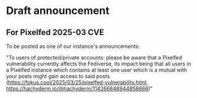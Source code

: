 # Draft announcement
## For Pixelfed 2025-03 CVE
To be posted as one of our instance's announcements:

"To users of protected/private accounts: please be aware that a Pixelfed vulnerability currently affects the Fediverse, its impact being that all users in a Pixelfed instance which contains at least one user which is a mutual with your posts might gain access to said posts (https://fokus.cool/2025/03/25/pixelfed-vulnerability.html, https://hachyderm.io/@hachyderm/114266848944858666)"